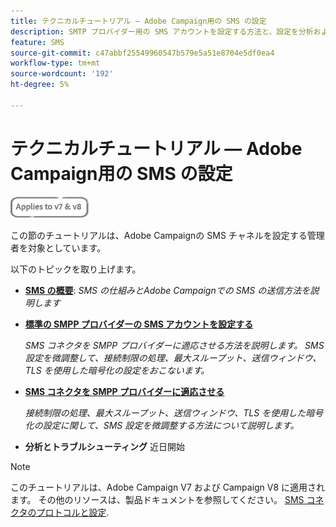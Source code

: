 ```yaml
---
title: テクニカルチュートリアル — Adobe Campaign用の SMS の設定
description: SMTP プロバイダー用の SMS アカウントを設定する方法と、設定を分析およびトラブルシューティングする方法について説明します。
feature: SMS
source-git-commit: c47abbf25549960547b579e5a51e8704e5df0ea4
workflow-type: tm+mt
source-wordcount: '192'
ht-degree: 5%

---
```



# テクニカルチュートリアル — Adobe Campaign用の SMS の設定

![V7 および V8 に適用](../assets/V7-V8-stamp.png)

この節のチュートリアルは、Adobe Campaignの SMS チャネルを設定する管理者を対象としています。

以下のトピックを取り上げます。

* **[SMS の概要](/help/tutorial-sms/introduction-to-sms.md)**:
   *SMS の仕組みとAdobe Campaignでの SMS の送信方法を説明します*

* **[標準の SMPP プロバイダーの SMS アカウントを設定する](/help/tutorial-sms/set-up-account-for-standard-smpp-provider.md)**

   *SMS コネクタを SMPP プロバイダーに適応させる方法を説明します。 SMS 設定を微調整して、接続制限の処理、最大スループット、送信ウィンドウ、TLS を使用した暗号化の設定をおこないます。*

* **[SMS コネクタを SMPP プロバイダーに適応させる](/help/tutorial-sms/adapt-sms-connector-to-smpp-provider.md)**

   *接続制限の処理、最大スループット、送信ウィンドウ、TLS を使用した暗号化の設定に関して、SMS 設定を微調整する方法について説明します。*

* **分析とトラブルシューティング**
近日開始

>[!NOTE]
>
>このチュートリアルは、Adobe Campaign V7 および Campaign V8 に適用されます。 その他のリソースは、製品ドキュメントを参照してください。 [SMS コネクタのプロトコルと設定](https://experienceleague.adobe.com/docs/campaign-classic/using/sending-messages/sending-messages-on-mobiles/sms-protocol.html?lang=ja#sending-messages).
